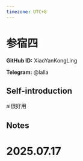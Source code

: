 ```yaml
---
timezone: UTC+8
---
```


# 参宿四

**GitHub ID:** XiaoYanKongLing

**Telegram:** @lalla

## Self-introduction

ai很好用

## Notes

<!-- Content_START -->

# 2025.07.17


<!-- Content_END -->

